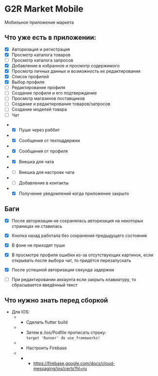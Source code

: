 # G2R Market Mobile

Мобильное приложение маркета

## Что уже есть в приложении:

- [x] Авторизация и регистрация
- [x] Просмотр каталога товаров
- [ ] Просмотр каталога запросов
- [x] Добавление в избранное и просмотр содержимого
- [x] Просмотр личных данных и возможность их редактирования
- [x] Список профилей
- [x] Выбор профиля
- [ ] Редактирование профиля
- [ ] Создание профиля и его подтверждение
- [ ] Просмотр магазинов поставщиков
- [ ] Создание и редактирование товаров/запросов
- [ ] Создание моделей товара
- [ ] Чат
- - [x] Пуши через рэббит
- - [x] Сообщения от техподдержки
- - [x] Сообщения от профиля
- - [x] Внешка для чата
- - [ ] Внешка для настроек чата
- - [ ] Добавление в контакты
- - [x] Получение уведомлений когда приложение закрыто

## Баги

- [x] После авторизации не сохранялась авторизация на некоторых страницах не ставилась
- [x] Кнопка назад работала без сохранения предыдущего состояния
- [x] В фоне не приходят пуши
- [x] В просмотре профиля ошибки из-за отсутствующих картинок, если открывать после выбора чат, то придётся перезапускать
- [x] После успешной авторизации секунда задержки
- [ ] При редактировании аккаунта если закрыть клавиатуру, то сбрасывается введённый текст


## Что нужно знать перед сборкой

 - Для IOS:
   - - Сделать flutter build
   - - Затем в /ios/Podfile прописать строку: <br>
    `target 'Runner' do use_frameworks!`
   - - Настроить Firebase
   - - - https://firebase.google.com/docs/cloud-messaging/ios/certs?hl=ru